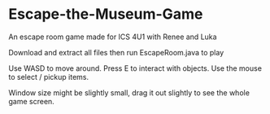 # Escape-the-Museum-Game
An escape room game made for ICS 4U1 with Renee and Luka

Download and extract all files then run EscapeRoom.java to play

Use WASD to move around. Press E to interact with objects. Use the mouse to select / pickup items.

Window size might be slightly small, drag it out slightly to see the whole game screen. 

